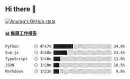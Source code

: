 ## Hi there 👋

[![Anurag's GitHub stats](https://github-readme-stats-orilights.vercel.app/api?username=orilights)](https://github.com/anuraghazra/github-readme-stats)

<!--
**OriLight152/OriLight152** is a ✨ _special_ ✨ repository because its `README.md` (this file) appears on your GitHub profile.

Here are some ideas to get you started:

- 🔭 I’m currently working on ...
- 🌱 I’m currently learning ...
- 👯 I’m looking to collaborate on ...
- 🤔 I’m looking for help with ...
- 💬 Ask me about ...
- 📫 How to reach me: ...
- 😄 Pronouns: ...
- ⚡ Fun fact: ...
-->

<!-- waka-box start -->
#### <a href="https://gist.github.com/92c8d5b388768c10efcba86e82b7c4fb" target="_blank">📊 每周工作报告</a>
```text
Python       🕓 4h47m ████████▊░░░░░░░░░░░░░░░░░ 34.0%
Vue.js       🕓 3h18m ██████░░░░░░░░░░░░░░░░░░░░ 23.4%
TypeScript   🕓 1h40m ███░░░░░░░░░░░░░░░░░░░░░░░ 11.8%
JSON         🕓 1h28m ██▋░░░░░░░░░░░░░░░░░░░░░░░ 10.5%
Markdown     🕓 1h23m ██▌░░░░░░░░░░░░░░░░░░░░░░░  9.8%
```
<!-- Powered by https://github.com/journey-ad/waka-box-go . -->
<!-- waka-box end -->

